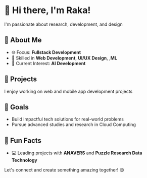 # 👋 Hi there, I'm Raka!  

I'm passionate about research, development, and design  

## 🚀 About Me  
- 🌐 Focus: **Fullstack Development**   
- 🎨 Skilled in **Web Development**, **UI/UX Design**, ,**ML**    
- 📘 Current Interest: **AI Development**  

## 💼 Projects  
I enjoy working on web and mobile app development projects

## 🎯 Goals  
- Build impactful tech solutions for real-world problems  
- Pursue advanced studies and research in Cloud Computing  

## 🌟 Fun Facts   
- 💻 Leading projects with **ANAVERS** and **Puzzle Research Data Technology**  

Let's connect and create something amazing together! 😊  
